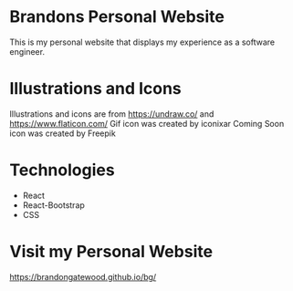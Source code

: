 # Brandons Personal Website

This is my personal website that displays my experience as a software engineer. 


# Illustrations and Icons
Illustrations and icons are from https://undraw.co/ and https://www.flaticon.com/
Gif icon was created by iconixar
Coming Soon icon was created by Freepik


# Technologies
- React
- React-Bootstrap
- CSS


# Visit my Personal Website
https://brandongatewood.github.io/bg/
